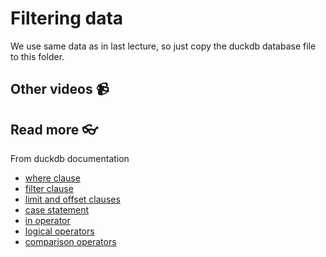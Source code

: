 # Filtering data

<!-- **part 1 - theory**

<a href="https://youtu.be/xhKESecuVz0" target="_blank">
  <img src="https://github.com/kokchun/assets/blob/main/sql/05_filter_data.png?raw=true" alt="filtering data" width="600">
</a>

**part 2 - coding**

<a href="https://youtu.be/0w-V8hGgD-A" target="_blank">
  <img src="https://github.com/kokchun/assets/blob/main/sql/05_a_filter_data.png?raw=true" alt="filtering data" width="600">
</a> -->





We use same data as in last lecture, so just copy the duckdb database file to this folder.

## Other videos 📹

## Read more 👓

From duckdb documentation

- [where clause ](https://duckdb.org/docs/sql/query_syntax/where)
- [filter clause](https://duckdb.org/docs/sql/query_syntax/filter)
- [limit and offset clauses](https://duckdb.org/docs/sql/query_syntax/limit)
- [case statement](https://duckdb.org/docs/sql/expressions/case)
- [in operator](https://duckdb.org/docs/sql/expressions/in)
- [logical operators](https://duckdb.org/docs/sql/expressions/logical_operators)
- [comparison operators](https://duckdb.org/docs/sql/expressions/comparison_operators)